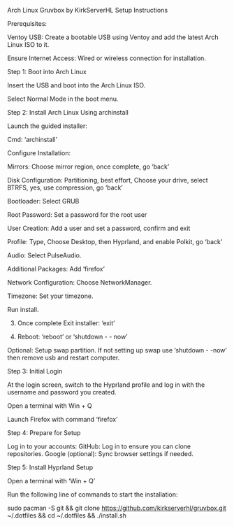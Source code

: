 Arch Linux Gruvbox by KirkServerHL Setup Instructions

Prerequisites:

Ventoy USB: Create a bootable USB using Ventoy and add the latest Arch Linux ISO to it.

Ensure Internet Access: Wired or wireless connection for installation.

Step 1: Boot into Arch Linux

Insert the USB and boot into the Arch Linux ISO.

Select Normal Mode in the boot menu.

Step 2: Install Arch Linux Using archinstall

Launch the guided installer:
 
Cmd: ‘archinstall’

Configure Installation:

Mirrors: Choose mirror region, once complete, go ‘back’ 

Disk Configuration: Partitioning, best effort, Choose your drive, select BTRFS, yes, use compression, go ‘back’ 

Bootloader: Select GRUB 

Root Password: Set a password for the root user

User Creation: Add a user and set a password, confirm and exit 

Profile: Type, Choose Desktop, then Hyprland, and enable Polkit, go ‘back’ 

Audio: Select PulseAudio.

Additional Packages: Add ‘firefox’

Network Configuration: Choose NetworkManager.

Timezone: Set your timezone.

Run install.

3.  Once complete Exit installer:  	‘exit’

4.  Reboot:				‘reboot’ or ‘shutdown - - now’

Optional: Setup swap partition. 
If not setting up swap use ‘shutdown - -now’ then remove usb and restart computer.

Step 3: Initial Login

At the login screen, switch to the Hyprland profile and log in with the username and password you created.

Open a terminal with Win + Q  

Launch Firefox with command ‘firefox’

Step 4: Prepare for Setup

Log in to your accounts:
GitHub: Log in to ensure you can clone repositories.
Google (optional): Sync browser settings if needed.

Step 5: Install Hyprland Setup

Open a terminal with ‘Win + Q’

Run the following  line of commands to start the installation:

sudo pacman -S git && git clone https://github.com/kirkserverhl/gruvbox.git ~/.dotfiles && cd ~/.dotfiles && ./install.sh

